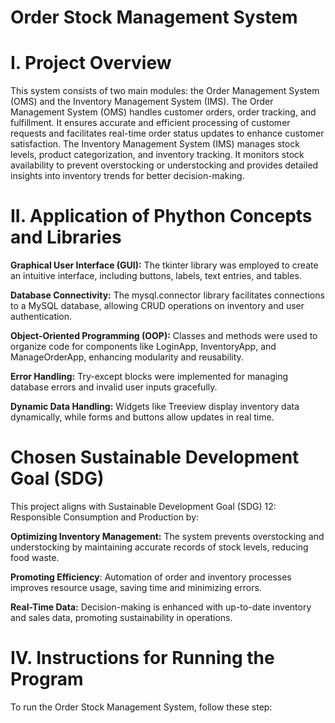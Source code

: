 # Order Stock Management System

# I. Project Overview
  This system consists of two main modules: the Order Management System (OMS) and the Inventory Management System (IMS). The Order Management System (OMS) handles customer orders,
order tracking, and fulfillment. It ensures accurate and efficient processing of customer requests and facilitates real-time order status updates to enhance customer satisfaction.
The Inventory Management System (IMS) manages stock levels, product categorization, and inventory tracking. It monitors stock availability to prevent overstocking or understocking 
and provides detailed insights into inventory trends for better decision-making.

# II. Application of Phython Concepts and Libraries

**Graphical User Interface (GUI):** The tkinter library was employed to create an intuitive interface, including buttons, labels, text entries, and tables.

**Database Connectivity:** The mysql.connector library facilitates connections to a MySQL database, allowing CRUD operations on inventory and user authentication.

**Object-Oriented Programming (OOP):** Classes and methods were used to organize code for components like LoginApp, InventoryApp, and ManageOrderApp, enhancing modularity and reusability.

**Error Handling:** Try-except blocks were implemented for managing database errors and invalid user inputs gracefully.

**Dynamic Data Handling:** Widgets like Treeview display inventory data dynamically, while forms and buttons allow updates in real time.

# Chosen Sustainable Development Goal (SDG)
    
This project aligns with Sustainable Development Goal (SDG) 12: Responsible Consumption and Production by:

**Optimizing Inventory Management:** The system prevents overstocking and understocking by maintaining accurate records of stock levels, reducing food waste.

**Promoting Efficiency**: Automation of order and inventory processes improves resource usage, saving time and minimizing errors.

**Real-Time Data:** Decision-making is enhanced with up-to-date inventory and sales data, promoting sustainability in operations.

# IV. Instructions for Running the Program
To run the Order Stock Management System, follow these step: 


